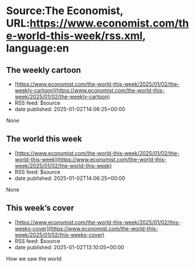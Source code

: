 # Source:The Economist, URL:https://www.economist.com/the-world-this-week/rss.xml, language:en

## The weekly cartoon
 - [https://www.economist.com/the-world-this-week/2025/01/02/the-weekly-cartoon](https://www.economist.com/the-world-this-week/2025/01/02/the-weekly-cartoon)
 - RSS feed: $source
 - date published: 2025-01-02T14:06:25+00:00

None

## The world this week
 - [https://www.economist.com/the-world-this-week/2025/01/02/the-world-this-week](https://www.economist.com/the-world-this-week/2025/01/02/the-world-this-week)
 - RSS feed: $source
 - date published: 2025-01-02T14:06:25+00:00

None

## This week’s cover
 - [https://www.economist.com/the-world-this-week/2025/01/02/this-weeks-cover](https://www.economist.com/the-world-this-week/2025/01/02/this-weeks-cover)
 - RSS feed: $source
 - date published: 2025-01-02T13:10:05+00:00

How we saw the world

